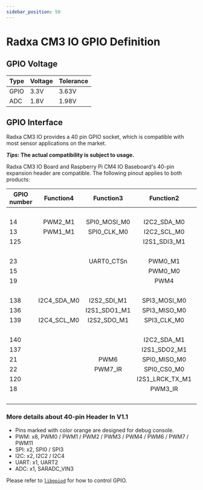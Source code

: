 ```yaml
---
sidebar_position: 50
---
```


# Radxa CM3 IO GPIO Definition

## GPIO Voltage

| Type | Voltage | Tolerance |
| ---- | ------- | --------- |
| GPIO | 3.3V    | 3.63V     |
| ADC  | 1.8V    | 1.98V     |

## GPIO Interface

Radxa CM3 IO provides a 40 pin GPIO socket, which is compatible with most sensor applications on the market.

**_Tips:_ The actual compatibility is subject to usage.**

<Tabs queryString="revision">
<TabItem value="v1_1" label="v1.1">

<div className='gpio_style'>

Radxa CM3 IO Board and Raspberry Pi CM4 IO Baseboard's 40-pin expansion header are compatible. The following pinout applies to both products:

| GPIO number |  Function4  |  Function3   |    Function2    | Function1 |               Pin#               |              Pin#               |  Function1  |                 Function2                 |  Function3   | Function4 | GPIO number |
| ----------- | :---------: | :----------: | :-------------: | :-------: | :------------------------------: | :-----------------------------: | :---------: | :---------------------------------------: | :----------: | :-------: | ----------- |
|             |             |              |                 |   +3.3V   | <div className='yellow'>1</div>  |  <div className='red'>2</div>   |    +5.0V    |                                           |              |           |             |
| 14          |   PWM2_M1   | SPI0_MOSI_M0 |   I2C2_SDA_M0   | GPIO0_B6  |  <div className='green'>3</div>  |  <div className='red'>4</div>   |    +5.0V    |                                           |              |           |             |
| 13          |   PWM1_M1   | SPI0_CLK_M0  |   I2C2_SCL_M0   | GPIO0_B5  |  <div className='green'>5</div>  | <div className='black'>6</div>  |     GND     |                                           |              |           |             |
| 125         |             |              |  I2S1_SDI3_M1   | GPIO3_D5  |  <div className='green'>7</div>  | <div className='green'>8</div>  |  GPIO0_D1   | <div className='orange'>UART2_TX_M0</div> |              |           | 25          |
|             |             |              |                 |    GND    |  <div className='black'>9</div>  | <div className='green'>10</div> |  GPIO0_D0   | <div className='orange'>UART2_RX_M0</div> |              |           | 24          |
| 23          |             |  UART0_CTSn  |     PWM0_M1     | GPIO0_C7  | <div className='green'>11</div>  | <div className='green'>12</div> |  GPIO3_C7   |              I2S1_SCLK_TX_M1              |              |           | 119         |
| 15          |             |              |     PWM0_M0     | GPIO0_B7  | <div className='green'>13</div>  | <div className='black'>14</div> |     GND     |                                           |              |           |             |
| 19          |             |              |      PWM4       | GPIO0_C3  | <div className='green'>15</div>  | <div className='green'>16</div> |  GPIO3_D4   |               I2S1_SDI2_M1                |              |           | 124         |
|             |             |              |                 |   +3.3V   | <div className='yellow'>17</div> | <div className='green'>18</div> |  GPIO3_D3   |               I2S1_SDI1_M1                |              |           | 123         |
| 138         | I2C4_SDA_M0 | I2S2_SDI_M1  |  SPI3_MOSI_M0   | GPIO4_B2  | <div className='green'>19</div>  | <div className='black'>20</div> |     GND     |                                           |              |           |             |
| 136         |             | I2S1_SDO1_M1 |  SPI3_MISO_M0   | GPIO4_B0  | <div className='green'>21</div>  | <div className='green'>22</div> |  GPIO3_C6   |               I2S1_MCLK_M1                |              |           | 118         |
| 139         | I2C4_SCL_M0 | I2S2_SDO_M1  |   SPI3_CLK_M0   | GPIO4_B3  | <div className='green'>23</div>  | <div className='green'>24</div> |  GPIO4_A6   |                SPI3_CS0_M0                | I2S1_SCLK_RX |           | 134         |
|             |             |              |                 |    GND    | <div className='black'>25</div>  | <div className='green'>26</div> | SARADC_VIN3 |                                           |              |           |             |
| 140         |             |              |   I2C2_SDA_M1   | GPIO4_B4  |  <div className='blue'>27</div>  | <div className='blue'>28</div>  |  GPIO4_B5   |                I2C2_SCL_M1                | I2S1_SDO3_M1 |           | 141         |
| 137         |             |              |  I2S1_SDO2_M1   | GPIO4_B1  | <div className='green'>29</div>  | <div className='black'>30</div> |     GND     |                                           |              |           |             |
| 21          |             |     PWM6     |  SPI0_MISO_M0   | GPIO0_C5  | <div className='green'>31</div>  | <div className='green'>32</div> |  GPIO4_C0   |                PWM11_IR_M1                |              |           | 144         |
| 22          |             |   PWM7_IR    |   SPI0_CS0_M0   | GPIO0_C6  | <div className='green'>33</div>  | <div className='black'>34</div> |     GND     |                                           |              |           |             |
| 120         |             |              | I2S1_LRCK_TX_M1 | GPIO3_D0  | <div className='green'>35</div>  | <div className='green'>36</div> |  GPIO4_A7   |              I2S1_LRCK_RX_M1              |              |           | 135         |
| 18          |             |              |     PWM3_IR     | GPIO0_C2  | <div className='green'>37</div>  | <div className='green'>38</div> |  GPIO3_D2   |               I2S1_SDI0_M1                |              |           | 122         |
|             |             |              |                 |    GND    | <div className='black'>39</div>  | <div className='green'>40</div> |  GPIO3_D1   |               I2S1_SDO0_M1                |              |           | 121         |

</div>

### More details about 40-pin Header In V1.1

- Pins marked with color orange are designed for debug console.
- PWM: x8, PWM0 / PWM1 / PWM2 / PWM3 / PWM4 / PWM6 / PWM7 / PWM11
- SPI: x2, SPI0 / SPI3
- I2C: x2, I2C2 / I2C4
- UART: x1, UART2
- ADC: x1, SARADC_VIN3

</TabItem>
</Tabs>

Please refer to [`libgpiod`](/radxa-os/development/libgpiod.md) for how to control GPIO.
